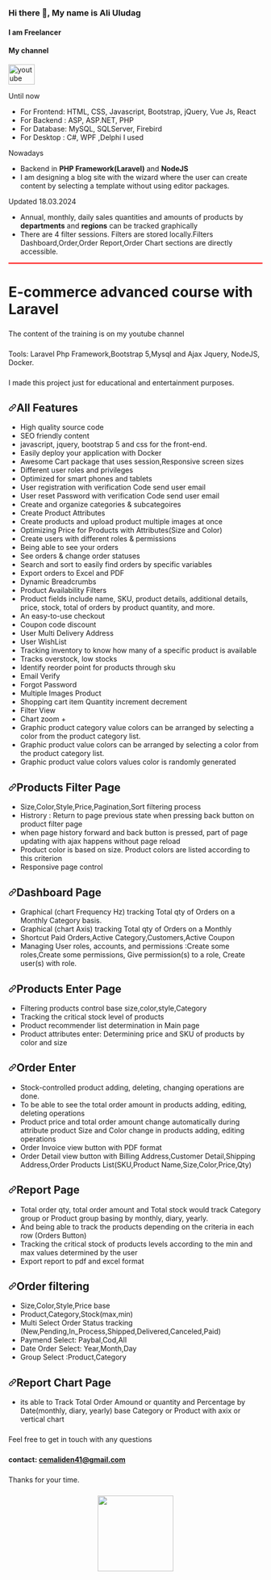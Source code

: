 ### Hi there 👋, My name is Ali Uludag
#### I am Freelancer

#### My channel
<div align="left">
  
  <a href="https://www.youtube.com/watch?v=k6X3GkgJBxk" target="_blank">
    <img src="https://raw.githubusercontent.com/maurodesouza/profile-readme-generator/master/src/assets/icons/social/youtube/default.svg" width="52" height="40" alt="youtube logo"  />
  </a>

</div>


<article class="markdown-body entry-content container-lg f5" itemprop="text">

<p dir="auto">Until now</p>
<ul dir="auto">
<li>For Frontend: HTML, CSS, Javascript, Bootstrap, jQuery, Vue Js, React </li>
<li>For Backend : ASP, ASP.NET, PHP</li>
<li>For Database: MySQL, SQLServer, Firebird</li>
<li>For Desktop : C#, WPF ,Delphi I used</li>
</ul>
<p dir="auto">Nowadays</p>
<ul dir="auto">
<li>Backend in <strong>PHP Framework(Laravel)</strong> and <strong>NodeJS</strong></li>
<li>I am designing a blog site with the wizard where the user can create content by selecting a template without using editor packages.
</li>
</ul>


<p dir="auto">Updated 18.03.2024</p>
<ul dir="auto">
<li>Annual, monthly, daily sales quantities and amounts of products by <strong>departments</strong> and <strong>regions</strong> can be tracked graphically</li>
<li>There are 4 filter sessions. Filters are stored locally.Filters Dashboard,Order,Order Report,Order Chart sections are directly accessible.
</li>
</ul>



</article>




<p align="left" style="border: 1px solid #f00;" >
<h1>E-commerce advanced course with Laravel</h1> 
</p>

###
The content of the training is on my youtube channel
###


###
Tools: Laravel Php Framework,Bootstrap 5,Mysql and Ajax Jquery, NodeJS, Docker.
###

I made this project just for educational and entertainment purposes.



<h2 dir="auto"><a id="user-content-table-of-contents" class="anchor" aria-hidden="true" href="#table-of-contents"><svg class="octicon octicon-link" viewBox="0 0 16 16" version="1.1" width="16" height="16" aria-hidden="true"><path d="m7.775 3.275 1.25-1.25a3.5 3.5 0 1 1 4.95 4.95l-2.5 2.5a3.5 3.5 0 0 1-4.95 0 .751.751 0 0 1 .018-1.042.751.751 0 0 1 1.042-.018 1.998 1.998 0 0 0 2.83 0l2.5-2.5a2.002 2.002 0 0 0-2.83-2.83l-1.25 1.25a.751.751 0 0 1-1.042-.018.751.751 0 0 1-.018-1.042Zm-4.69 9.64a1.998 1.998 0 0 0 2.83 0l1.25-1.25a.751.751 0 0 1 1.042.018.751.751 0 0 1 .018 1.042l-1.25 1.25a3.5 3.5 0 1 1-4.95-4.95l2.5-2.5a3.5 3.5 0 0 1 4.95 0 .751.751 0 0 1-.018 1.042.751.751 0 0 1-1.042.018 1.998 1.998 0 0 0-2.83 0l-2.5 2.5a1.998 1.998 0 0 0 0 2.83Z"></path></svg></a>All Features</h2>

<ul dir="auto">
<li>High quality source code</li>
<li>SEO friendly content</li>  
<li>javascript, jquery, bootstrap 5 and css for the front-end.</li>
<li>Easily deploy your application with Docker </li>
<li>Awesome Cart package that uses session,Responsive screen sizes</li>
<li>Different user roles and privileges</li>
<li>Optimized for smart phones and tablets</li>
<li>User registration with verification Code send user email </li>
<li>User reset Password with verification Code send user email </li>
<li>Create and organize categories & subcategoires</li>
<li>Create Product Attributes </li>
<li>Create products and upload product multiple images at once </li>
<li>Optimizing Price for Products with Attributes(Size and Color) </li>
<li>Create users with different roles & permissions </li>
<li>Being able to see your orders </li>
<li>See orders & change order statuses </li>
<li>Search and sort to easily find orders by specific variables</li>
<li>Export orders to Excel and PDF </li>
<li>Dynamic Breadcrumbs </li>
<li>Product Availability Filters</li>
<li>Product fields include name, SKU, product details, additional details, price, stock, total of orders by product quantity, and more.</li>
<li>An easy-to-use checkout </li>
<li>Coupon code discount </li>
<li>User Multi Delivery Address </li>
<li>User WishList </li>
<li>Tracking inventory to know how many of a specific product is available </li>
<li>Tracks overstock, low stocks </li>
<li>Identify reorder point for products through sku </li>
<li>Email Verify </li>
<li>Forgot Password </li>
<li>Multiple Images Product </li>
<li>Shopping cart item Quantity increment decrement </li>
<li>Filter View </li>
<li>Chart zoom + </li>
<li>Graphic product category value colors can be arranged by selecting a color from the product category list. </li>
<li>Graphic product value colors can be arranged by selecting a color from the product category list. </li>
<li>Graphic product value colors values color is randomly generated </li>
</ul>



<h2 dir="auto"><a id="user-content-table-of-contents" class="anchor" aria-hidden="true" href="#table-of-contents"><svg class="octicon octicon-link" viewBox="0 0 16 16" version="1.1" width="16" height="16" aria-hidden="true"><path d="m7.775 3.275 1.25-1.25a3.5 3.5 0 1 1 4.95 4.95l-2.5 2.5a3.5 3.5 0 0 1-4.95 0 .751.751 0 0 1 .018-1.042.751.751 0 0 1 1.042-.018 1.998 1.998 0 0 0 2.83 0l2.5-2.5a2.002 2.002 0 0 0-2.83-2.83l-1.25 1.25a.751.751 0 0 1-1.042-.018.751.751 0 0 1-.018-1.042Zm-4.69 9.64a1.998 1.998 0 0 0 2.83 0l1.25-1.25a.751.751 0 0 1 1.042.018.751.751 0 0 1 .018 1.042l-1.25 1.25a3.5 3.5 0 1 1-4.95-4.95l2.5-2.5a3.5 3.5 0 0 1 4.95 0 .751.751 0 0 1-.018 1.042.751.751 0 0 1-1.042.018 1.998 1.998 0 0 0-2.83 0l-2.5 2.5a1.998 1.998 0 0 0 0 2.83Z"></path></svg></a>Products Filter Page</h2>
<ul dir="auto">
<li>Size,Color,Style,Price,Pagination,Sort filtering process</li>
<li>Histrory : Return to page previous state when pressing back button on product filter page</li>
<li>when page history forward and back button is pressed, part of page updating with ajax happens without  page reload  </li>
<li>Product color is based on size. Product colors are listed according to this criterion</li>
<li>Responsive page control</li>
</ul>



<h2 dir="auto"><a id="user-content-table-of-contents" class="anchor" aria-hidden="true" href="#table-of-contents"><svg class="octicon octicon-link" viewBox="0 0 16 16" version="1.1" width="16" height="16" aria-hidden="true"><path d="m7.775 3.275 1.25-1.25a3.5 3.5 0 1 1 4.95 4.95l-2.5 2.5a3.5 3.5 0 0 1-4.95 0 .751.751 0 0 1 .018-1.042.751.751 0 0 1 1.042-.018 1.998 1.998 0 0 0 2.83 0l2.5-2.5a2.002 2.002 0 0 0-2.83-2.83l-1.25 1.25a.751.751 0 0 1-1.042-.018.751.751 0 0 1-.018-1.042Zm-4.69 9.64a1.998 1.998 0 0 0 2.83 0l1.25-1.25a.751.751 0 0 1 1.042.018.751.751 0 0 1 .018 1.042l-1.25 1.25a3.5 3.5 0 1 1-4.95-4.95l2.5-2.5a3.5 3.5 0 0 1 4.95 0 .751.751 0 0 1-.018 1.042.751.751 0 0 1-1.042.018 1.998 1.998 0 0 0-2.83 0l-2.5 2.5a1.998 1.998 0 0 0 0 2.83Z"></path></svg></a>Dashboard Page</h2>
<ul dir="auto">
<li>Graphical (chart  Frequency Hz) tracking Total qty of Orders on a Monthly Category basis.</li>
<li>Graphical (chart  Axis) tracking Total qty of Orders on a Monthly</li>
<li>Shortcut Paid Orders,Active Category,Customers,Active Coupon</li>
<li>Managing User roles, accounts, and permissions :Create some roles,Create some permissions, Give permission(s) to a role, Create user(s) with role.</li>
</ul>


<h2 dir="auto"><a id="user-content-table-of-contents" class="anchor" aria-hidden="true" href="#table-of-contents"><svg class="octicon octicon-link" viewBox="0 0 16 16" version="1.1" width="16" height="16" aria-hidden="true"><path d="m7.775 3.275 1.25-1.25a3.5 3.5 0 1 1 4.95 4.95l-2.5 2.5a3.5 3.5 0 0 1-4.95 0 .751.751 0 0 1 .018-1.042.751.751 0 0 1 1.042-.018 1.998 1.998 0 0 0 2.83 0l2.5-2.5a2.002 2.002 0 0 0-2.83-2.83l-1.25 1.25a.751.751 0 0 1-1.042-.018.751.751 0 0 1-.018-1.042Zm-4.69 9.64a1.998 1.998 0 0 0 2.83 0l1.25-1.25a.751.751 0 0 1 1.042.018.751.751 0 0 1 .018 1.042l-1.25 1.25a3.5 3.5 0 1 1-4.95-4.95l2.5-2.5a3.5 3.5 0 0 1 4.95 0 .751.751 0 0 1-.018 1.042.751.751 0 0 1-1.042.018 1.998 1.998 0 0 0-2.83 0l-2.5 2.5a1.998 1.998 0 0 0 0 2.83Z"></path></svg></a>Products Enter Page</h2>
<ul dir="auto">
<li>Filtering products control base size,color,style,Category</li>
<li>Tracking the critical stock level of products</li>
<li>Product recommender list determination in Main page</li>
<li>Product attributes enter: Determining price and SKU of products  by color and size</li>
</ul>



<h2 dir="auto"><a id="user-content-table-of-contents" class="anchor" aria-hidden="true" href="#table-of-contents"><svg class="octicon octicon-link" viewBox="0 0 16 16" version="1.1" width="16" height="16" aria-hidden="true"><path d="m7.775 3.275 1.25-1.25a3.5 3.5 0 1 1 4.95 4.95l-2.5 2.5a3.5 3.5 0 0 1-4.95 0 .751.751 0 0 1 .018-1.042.751.751 0 0 1 1.042-.018 1.998 1.998 0 0 0 2.83 0l2.5-2.5a2.002 2.002 0 0 0-2.83-2.83l-1.25 1.25a.751.751 0 0 1-1.042-.018.751.751 0 0 1-.018-1.042Zm-4.69 9.64a1.998 1.998 0 0 0 2.83 0l1.25-1.25a.751.751 0 0 1 1.042.018.751.751 0 0 1 .018 1.042l-1.25 1.25a3.5 3.5 0 1 1-4.95-4.95l2.5-2.5a3.5 3.5 0 0 1 4.95 0 .751.751 0 0 1-.018 1.042.751.751 0 0 1-1.042.018 1.998 1.998 0 0 0-2.83 0l-2.5 2.5a1.998 1.998 0 0 0 0 2.83Z"></path></svg></a>Order Enter</h2>
<ul dir="auto">
<li>Stock-controlled product adding, deleting, changing operations are done.</li>
<li>To be able to see the total order amount in products adding, editing, deleting operations</li>
<li>Product price and total order amount change automatically during attribute product Size and Color change in products adding, editing operations</li>
<li>Order Invoice view button with PDF format</li>
<li>Order Detail view button with Billing Address,Customer Detail,Shipping Address,Order Products List(SKU,Product Name,Size,Color,Price,Qty)</li>
</ul>


<h2 dir="auto"><a id="user-content-table-of-contents" class="anchor" aria-hidden="true" href="#table-of-contents"><svg class="octicon octicon-link" viewBox="0 0 16 16" version="1.1" width="16" height="16" aria-hidden="true"><path d="m7.775 3.275 1.25-1.25a3.5 3.5 0 1 1 4.95 4.95l-2.5 2.5a3.5 3.5 0 0 1-4.95 0 .751.751 0 0 1 .018-1.042.751.751 0 0 1 1.042-.018 1.998 1.998 0 0 0 2.83 0l2.5-2.5a2.002 2.002 0 0 0-2.83-2.83l-1.25 1.25a.751.751 0 0 1-1.042-.018.751.751 0 0 1-.018-1.042Zm-4.69 9.64a1.998 1.998 0 0 0 2.83 0l1.25-1.25a.751.751 0 0 1 1.042.018.751.751 0 0 1 .018 1.042l-1.25 1.25a3.5 3.5 0 1 1-4.95-4.95l2.5-2.5a3.5 3.5 0 0 1 4.95 0 .751.751 0 0 1-.018 1.042.751.751 0 0 1-1.042.018 1.998 1.998 0 0 0-2.83 0l-2.5 2.5a1.998 1.998 0 0 0 0 2.83Z"></path></svg></a>Report Page</h2>
<ul dir="auto">
<li>Total order qty, total order amount and Total stock would track Category group or Product group basing by monthly, diary, yearly.</li>
<li>And being able to track the products depending on the criteria in each row (Orders Button)</li>
<li>Tracking the critical stock of products levels according to the min and max values determined by the user</li>
<li>Export report to pdf and excel format</li>
</ul>



<h2 dir="auto"><a id="user-content-table-of-contents" class="anchor" aria-hidden="true" href="#table-of-contents"><svg class="octicon octicon-link" viewBox="0 0 16 16" version="1.1" width="16" height="16" aria-hidden="true"><path d="m7.775 3.275 1.25-1.25a3.5 3.5 0 1 1 4.95 4.95l-2.5 2.5a3.5 3.5 0 0 1-4.95 0 .751.751 0 0 1 .018-1.042.751.751 0 0 1 1.042-.018 1.998 1.998 0 0 0 2.83 0l2.5-2.5a2.002 2.002 0 0 0-2.83-2.83l-1.25 1.25a.751.751 0 0 1-1.042-.018.751.751 0 0 1-.018-1.042Zm-4.69 9.64a1.998 1.998 0 0 0 2.83 0l1.25-1.25a.751.751 0 0 1 1.042.018.751.751 0 0 1 .018 1.042l-1.25 1.25a3.5 3.5 0 1 1-4.95-4.95l2.5-2.5a3.5 3.5 0 0 1 4.95 0 .751.751 0 0 1-.018 1.042.751.751 0 0 1-1.042.018 1.998 1.998 0 0 0-2.83 0l-2.5 2.5a1.998 1.998 0 0 0 0 2.83Z"></path></svg></a>Order filtering</h2>
<ul dir="auto">
<li>Size,Color,Style,Price base</li>
<li>Product,Category,Stock(max,min)</li>
<li>Multi Select Order Status tracking (New,Pending,In_Process,Shipped,Delivered,Canceled,Paid)</li>
<li>Paymend Select: Paybal,Cod,All</li>
<li>Date Order Select: Year,Month,Day</li>
<li>Group Select :Product,Category  </li>
</ul>






<h2 dir="auto"><a id="user-content-table-of-contents" class="anchor" aria-hidden="true" href="#table-of-contents"><svg class="octicon octicon-link" viewBox="0 0 16 16" version="1.1" width="16" height="16" aria-hidden="true"><path d="m7.775 3.275 1.25-1.25a3.5 3.5 0 1 1 4.95 4.95l-2.5 2.5a3.5 3.5 0 0 1-4.95 0 .751.751 0 0 1 .018-1.042.751.751 0 0 1 1.042-.018 1.998 1.998 0 0 0 2.83 0l2.5-2.5a2.002 2.002 0 0 0-2.83-2.83l-1.25 1.25a.751.751 0 0 1-1.042-.018.751.751 0 0 1-.018-1.042Zm-4.69 9.64a1.998 1.998 0 0 0 2.83 0l1.25-1.25a.751.751 0 0 1 1.042.018.751.751 0 0 1 .018 1.042l-1.25 1.25a3.5 3.5 0 1 1-4.95-4.95l2.5-2.5a3.5 3.5 0 0 1 4.95 0 .751.751 0 0 1-.018 1.042.751.751 0 0 1-1.042.018 1.998 1.998 0 0 0-2.83 0l-2.5 2.5a1.998 1.998 0 0 0 0 2.83Z"></path></svg></a>Report Chart Page</h2>
<ul dir="auto">
<li>its able to Track Total Order Amound or quantity and Percentage by Date(monthly, diary, yearly)  base Category or Product with axix or vertical chart</li>
</ul>







###
Feel free to get in touch with any questions
###


#### contact:  cemaliden41@gmail.com
###

###
Thanks for your time.
###


<div align="center">
  <img height="150" src="https://camo.githubusercontent.com/62da68eb62b1e5f175f7d1f0191dd89a653d7908feb22d37d4a0ab07365d6791/68747470733a2f2f6d656469612e67697068792e636f6d2f6d656469612f4d3967624264396e6244724f5475314d71782f67697068792e676966"  />
</div>

###




